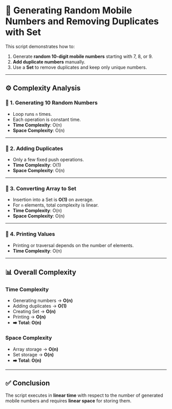 # 📱 Generating Random Mobile Numbers and Removing Duplicates with Set

This script demonstrates how to:

1. Generate **random 10-digit mobile numbers** starting with 7, 8, or 9.  
2. **Add duplicate numbers** manually.  
3. Use a **Set** to remove duplicates and keep only unique numbers.  

---

## ⚙️ Complexity Analysis

### 🔹 1. Generating 10 Random Numbers
- Loop runs `n` times.  
- Each operation is constant time.  
- **Time Complexity**: O(n)  
- **Space Complexity**: O(n)  

---

### 🔹 2. Adding Duplicates
- Only a few fixed push operations.  
- **Time Complexity**: O(1)  
- **Space Complexity**: O(n)  

---

### 🔹 3. Converting Array to Set
- Insertion into a Set is **O(1)** on average.  
- For `n` elements, total complexity is linear.  
- **Time Complexity**: O(n)  
- **Space Complexity**: O(n)  

---

### 🔹 4. Printing Values
- Printing or traversal depends on the number of elements.  
- **Time Complexity**: O(n)  

---

## 📊 Overall Complexity

### Time Complexity
- Generating numbers → **O(n)**  
- Adding duplicates → **O(1)**  
- Creating Set → **O(n)**  
- Printing → **O(n)**  
- **➡️ Total: O(n)**  

### Space Complexity
- Array storage → **O(n)**  
- Set storage → **O(n)**  
- **➡️ Total: O(n)**  

---

## ✅ Conclusion
The script executes in **linear time** with respect to the number of generated mobile numbers and requires **linear space** for storing them.  
